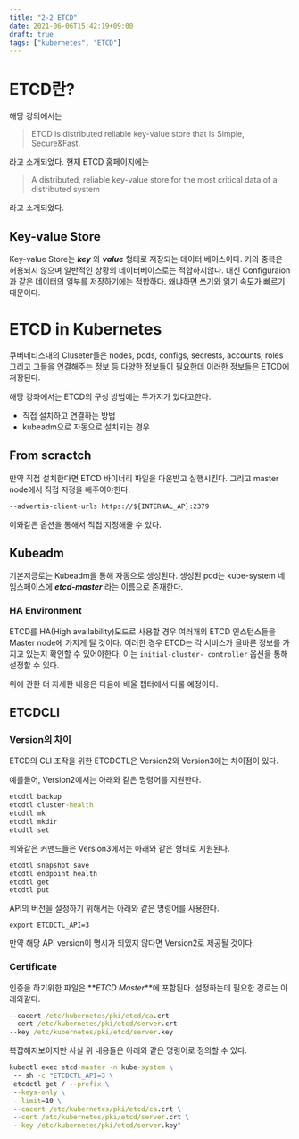 ```yaml
---
title: "2-2 ETCD"
date: 2021-06-06T15:42:19+09:00
draft: true
tags: ["kubernetes", "ETCD"]
---
```


# ETCD란?

해당 강의에서는

> ETCD is distributed reliable key-value store that is Simple, Secure&Fast.

라고 소개되었다. 현재 ETCD 홈페이지에는

> A distributed, reliable key-value store for the most critical data of a distributed system

라고 소개되었다.

## Key-value Store

Key-value Store는 **_key_** 와 **_value_** 형태로 저장되는 데이터 베이스이다.
키의 중복은 허용되지 않으며 일반적인 상황의 데이터베이스로는 적합하지않다. 대신 Configuraion과 같은 데이터의 일부를 저장하기에는 적합하다. 왜냐하면 쓰기와 읽기 속도가 빠르기 때문이다.

# ETCD in Kubernetes

쿠버네티스내의 Cluseter들은 nodes, pods, configs, secrests, accounts, roles 그리고 그들을 연결해주는 정보 등 다양한 정보들이 필요한데 이러한 정보들은 ETCD에 저장된다.

해당 강좌에서는 ETCD의 구성 방법에는 두가지가 있다고한다.

- 직접 설치하고 연결하는 방법
- kubeadm으로 자동으로 설치되는 경우

## From scractch

만약 직접 설치한다면 ETCD 바이너리 파일을 다운받고 실행시킨다. 그리고 master node에서 직접 지정을 해주어야한다.

```cmd
--advertis-client-urls https://${INTERNAL_AP}:2379
```

이와같은 옵션을 통해서 직접 지정해줄 수 있다.

## Kubeadm

기본저긍로는 Kubeadm을 통해 자동으로 생성된다. 생성된 pod는 kube-system 네임스페이스에 **_etcd-master_** 라는 이름으로 존재한다.

### HA Environment

ETCD를 HA(High availability)모드로 사용할 경우 여러개의 ETCD 인스턴스들을 Master node에 가지게 될 것이다. 이러한 경우 ETCD는 각 서비스가 올바른 정보를 가지고 있는지 확인할 수 있어야한다. 이는 `initial-cluster- controller` 옵션을 통해 설정할 수 있다.

위에 관한 더 자세한 내용은 다음에 배울 챕터에서 다룰 예정이다.

## ETCDCLI

### Version의 차이

ETCD의 CLI 조작을 위한 ETCDCTL은 Version2와 Version3에는 차이점이 있다.

예를들어, Version2에서는 아래와 같은 명령어를 지원한다.

```cmd
etcdtl backup
etcdtl cluster-health
etcdtl mk
etcdtl mkdir
etcdtl set
```

위와같은 커맨드들은 Version3에서는 아래와 같은 형태로 지원된다.

```cmd
etcdtl snapshot save
etcdtl endpoint health
etcdtl get
etcdtl put
```

API의 버전을 설정하기 위해서는 아래와 같은 명령어를 사용한다.

```
export ETCDCTL_API=3
```

만약 해당 API version이 명시가 되있지 않다면 Version2로 제공될 것이다.

### Certificate

인증을 하기위한 파일은 **_ETCD Master_**에 포함된다. 설정하는데 필요한 경로는 아래와같다.

```cmd
--cacert /etc/kubernetes/pki/etcd/ca.crt
--cert /etc/kubernetes/pki/etcd/server.crt
--key /etc/kubernetes/pki/etcd/server.key
```

복잡해지보이지만 사실 위 내용들은 아래와 같은 명령어로 정의할 수 있다.

```cmd
kubectl exec etcd-master -n kube-system \
 -- sh -c "ETCDCTL_API=3 \
 etcdctl get / --prefix \
 --keys-only \
 --limit=10 \
 --cacert /etc/kubernetes/pki/etcd/ca.crt \
 --cert /etc/kubernetes/pki/etcd/server.crt \
 --key /etc/kubernetes/pki/etcd/server.key"
```
